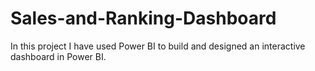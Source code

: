 # Sales-and-Ranking-Dashboard
In this project I have used Power BI to build and designed an interactive dashboard in Power BI.
